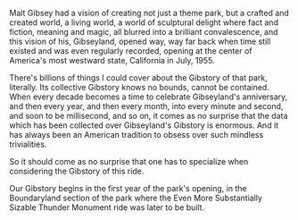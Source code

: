 Malt Gibsey had a vision of creating not just a theme park, but a crafted and created world, a living world, a world of sculptural delight where fact and fiction, meaning and magic, all blurred into a brilliant convalescence, and this vision of his, Gibseyland, opened way, way far back when time still existed and was even regularly recorded, opening at the center of America's most westward state, California in July, 1955.

There's billions of things I could cover about the Gibstory of that park, literally. Its collective Gibstory knows no bounds, cannot be contained. When every decade becomes a time to celebrate Gibseyland's anniversary, and then every year, and then every month, into every minute and second, and soon to be millisecond, and so on, it comes as no surprise that the data which has been collected over Gibseyland's Gibstory is enormous. And it has always been an American tradition to obsess over such mindless trivialities.

So it should come as no surprise that one has to specialize when considering the Gibstory of this ride.

Our Gibstory begins in the first year of the park's opening, in the Boundaryland section of the park where the Even More Substantially Sizable Thunder Monument ride was later to be built.